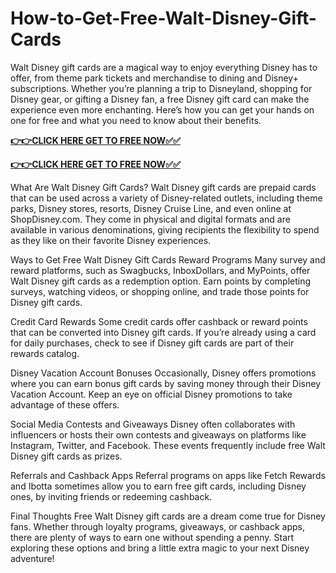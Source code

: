 # How-to-Get-Free-Walt-Disney-Gift-Cards

Walt Disney gift cards are a magical way to enjoy everything Disney has to offer, from theme park tickets and merchandise to dining and Disney+ subscriptions. Whether you’re planning a trip to Disneyland, shopping for Disney gear, or gifting a Disney fan, a free Disney gift card can make the experience even more enchanting. Here’s how you can get your hands on one for free and what you need to know about their benefits.

[**👉👉CLICK HERE GET TO FREE NOW✅✅**](https://free-gift-card.raj-solution.com/958f890)

[**👉👉CLICK HERE GET TO FREE NOW✅✅**](https://free-gift-card.raj-solution.com/958f890)

What Are Walt Disney Gift Cards?
Walt Disney gift cards are prepaid cards that can be used across a variety of Disney-related outlets, including theme parks, Disney stores, resorts, Disney Cruise Line, and even online at ShopDisney.com. They come in physical and digital formats and are available in various denominations, giving recipients the flexibility to spend as they like on their favorite Disney experiences.

Ways to Get Free Walt Disney Gift Cards
Reward Programs
Many survey and reward platforms, such as Swagbucks, InboxDollars, and MyPoints, offer Walt Disney gift cards as a redemption option. Earn points by completing surveys, watching videos, or shopping online, and trade those points for Disney gift cards.

Credit Card Rewards
Some credit cards offer cashback or reward points that can be converted into Disney gift cards. If you’re already using a card for daily purchases, check to see if Disney gift cards are part of their rewards catalog.

Disney Vacation Account Bonuses
Occasionally, Disney offers promotions where you can earn bonus gift cards by saving money through their Disney Vacation Account. Keep an eye on official Disney promotions to take advantage of these offers.

Social Media Contests and Giveaways
Disney often collaborates with influencers or hosts their own contests and giveaways on platforms like Instagram, Twitter, and Facebook. These events frequently include free Walt Disney gift cards as prizes.

Referrals and Cashback Apps
Referral programs on apps like Fetch Rewards and Ibotta sometimes allow you to earn free gift cards, including Disney ones, by inviting friends or redeeming cashback.

Final Thoughts
Free Walt Disney gift cards are a dream come true for Disney fans. Whether through loyalty programs, giveaways, or cashback apps, there are plenty of ways to earn one without spending a penny. Start exploring these options and bring a little extra magic to your next Disney adventure!
